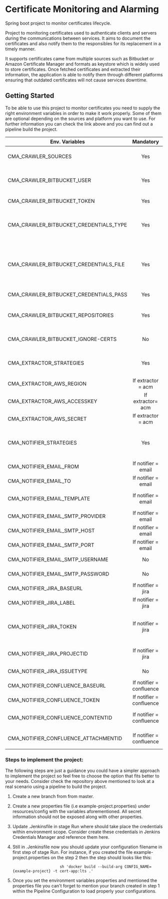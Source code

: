 # Certificate Monitoring and Alarming
Spring boot project to monitor certificates lifecycle.

Project to monitoring certificates used to authenticate clients and servers during the communications between services. It aims to document the certificates and also notify them to the responsibles for its replacement in a timely manner. 

It supports certificates came from multiple sources such as Bitbucket or Amazon Certificate Manager and formats as keystore which is widely used to store certificates. Once fetched certificates and extracted their information, the application is able to notify them through different platforms ensuring that outdated certificates will not cause services downtime.

## Getting Started

To be able to use this project to monitor certificates you need to supply the right environment variables in order to make it work properly. Some of them are optional depending on the sources and platform you want to use. For further information you can check the link above and you can find out a pipeline build the project. 


 | Env. Variables   |      Mandatory      | Default  | Meaning |
|----------|:-------------:|------:|------:|
| CMA_CRAWLER_SOURCES |  Yes |  bitbucket |Platform which the app should fetch keystores.|
| CMA_CRAWLER_BITBUCKET_USER	| Yes | -- | Bitbucket account with permissions to the target repositories. |
| CMA_CRAWLER_BITBUCKET_TOKEN	| Yes |	-- |	Valid token to access Bitbucket account.|
| CMA_CRAWLER_BITBUCKET_CREDENTIALS_TYPE	| Yes | -- |	keepass	Tool used to open the file which contains the credentials to open the keystores. |
| CMA_CRAWLER_BITBUCKET_CREDENTIALS_FILE	| Yes |	--	| Filename with the credentials to open the keystores. Don't forget to mention the repository below which contains this file. |
| CMA_CRAWLER_BITBUCKET_CREDENTIALS_PASS	| Yes |	--	| Password to open the file aforementioned. |
| CMA_CRAWLER_BITBUCKET_REPOSITORIES	| Yes	| --	| List of repositories which the app should looking for the certificates/keystores. | 
| CMA_CRAWLER_BITBUCKET_IGNORE-CERTS	| No	| --	| List of file with certificates/keystores that must be ignored. |
| CMA_EXTRACTOR_STRATEGIES	| Yes	| jks, acm	| List of sources that application should use to fetch certificates. |
| CMA_EXTRACTOR_AWS_REGION	| If extractor = acm	| --	| AWS region. |
| CMA_EXTRACTOR_AWS_ACCESSKEY	| If extractor= acm	| --	| AWS Access key. |
| CMA_EXTRACTOR_AWS_SECRET	| If extractor = acm	| --	| AWS Secret. |
| CMA_NOTIFIER_STRATEGIES	| Yes	| basic, confluence, email, jira	| Notifier strategies that the application should use to notify the certificates found during the build.  |
| CMA_NOTIFIER_EMAIL_FROM	| If notifier = email	| --	| Email sender. |
| CMA_NOTIFIER_EMAIL_TO	| If notifier = email	| --	| List of email recipients. |
| CMA_NOTIFIER_EMAIL_TEMPLATE	| If notifier = email	| -- |	Email template to be included within email structure. |
| CMA_NOTIFIER_EMAIL_SMTP_PROVIDER	| If notifier = email	| --	| SMTP Server provider. |
| CMA_NOTIFIER_EMAIL_SMTP_HOST	| If notifier = email	| --	| SMTP Server host address. |
| CMA_NOTIFIER_EMAIL_SMTP_PORT	| If notifier = email	| --	| SMTP Port. |
| CMA_NOTIFIER_EMAIL_SMTP_USERNAME	| No	| --	| SMTP Server Username. |
| CMA_NOTIFIER_EMAIL_SMTP_PASSWORD	| No	| --	| SMTP Server Password. |
| CMA_NOTIFIER_JIRA_BASEURL	| If notifier = jira	| --	| Jira API base url. By default use |
| CMA_NOTIFIER_JIRA_LABEL	| If notifier = jira	| --	| Label to identify ticket created. |
| CMA_NOTIFIER_JIRA_TOKEN	| If notifier = jira	| --	| Token to access Jira API with the right permissions to access the project mentioned below. |
| CMA_NOTIFIER_JIRA_PROJECTID	| If notifier = jira	| --	| Project ID where the ticket must take place. |
| CMA_NOTIFIER_JIRA_ISSUETYPE	| No	| --	| Issue Type ID. By default use 10001. |
| CMA_NOTIFIER_CONFLUENCE_BASEURL	| If notifier = confluence | |  |
| CMA_NOTIFIER_CONFLUENCE_TOKEN	| If notifier = confluence	| --	| Token to access Confluence API. |
| CMA_NOTIFIER_CONFLUENCE_CONTENTID	| If notifier = confluence	| --	| Content ID where the report should be published. |
| CMA_NOTIFIER_CONFLUENCE_ATTACHMENTID	| If notifier = confluence	| --	| Attachment ID where the report should be published. |

### Steps to implement the project:

The following steps are just a guidance you could have a simpler approach to implement the project so feel free to choose the option that fits better to your needs. Consider check the repository above mentioned to look at a real scenario using a pipeline to build the project.

1. Create a new branch from from master.
2. Create a new properties file (i.e example-project.properties) under resources/config with the variables aforementioned. All secret information should not be exposed along with other properties.  
3. Update .Jenkinsfile in stage Run where should take place the credentials within environment scope. Consider create these credentials in Jenkins Credentials Manager and reference them here.
4. Still in .Jenkinsfile now you should update your configuration filename in first step of stage Run. For instance, if you created the file example-project.properties on the step 2 then the step should looks like this:
                
		                    sh 'docker build --build-arg CONFIG_NAME={example-project} -t cert-app:lts .'
5. Once you set the environment variables properties and mentioned the properties file you can't forget to mention your branch created in step 1 within the Pipeline Configuration to load properly your configurations.
